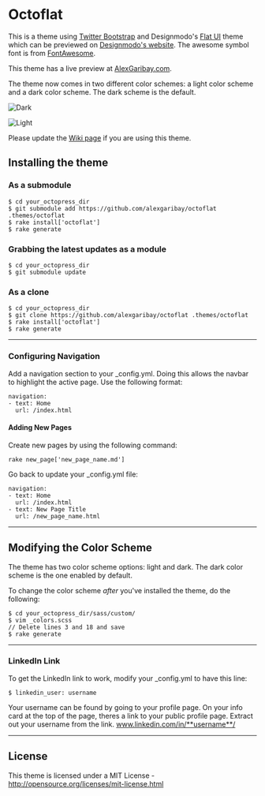 Octoflat
======

This is a theme using [Twitter Bootstrap](http://twitter.github.io/bootstrap/) and Designmodo's [Flat UI](https://github.com/designmodo/Flat-UI) theme which can be previewed on [Designmodo's website](http://designmodo.com/flat-free/). The awesome symbol font is from [FontAwesome](http://fontawesome.io).

This theme has a live preview at [AlexGaribay.com](http://alexgaribay.com).

The theme now comes in two different color schemes: a light color scheme and a dark color scheme. The dark scheme is the default.

![Dark](https://dl.dropboxusercontent.com/u/11594277/octoflat/dark.png)

![Light](https://dl.dropboxusercontent.com/u/11594277/octoflat/light.png)

Please update the [Wiki page](https://github.com/alexgaribay/octoflat/wiki/Sites-Using-Octoflat) if you are using this theme.

## Installing the theme

### As a submodule ###

````
$ cd your_octopress_dir
$ git submodule add https://github.com/alexgaribay/octoflat .themes/octoflat
$ rake install['octoflat']
$ rake generate
````

### Grabbing the latest updates as a module ####

````
$ cd your_octopress_dir
$ git submodule update
````

### As a clone ###
````
$ cd your_octopress_dir
$ git clone https://github.com/alexgaribay/octoflat .themes/octoflat
$ rake install['octoflat']
$ rake generate
````

---------

### Configuring Navigation ###
Add a navigation section to your _config.yml. Doing this allows the navbar to highlight the active page. Use the following format:

````
navigation:
- text: Home
  url: /index.html
````

#### Adding New Pages ####

Create new pages by using the following command:

````
rake new_page['new_page_name.md']
````

Go back to update your _config.yml file:

````
navigation:
- text: Home
  url: /index.html
- text: New Page Title
  url: /new_page_name.html
````

---------

## Modifying the Color Scheme ##

The theme has two color scheme options: light and dark. The dark color scheme is the one enabled by default.

To change the color scheme *after* you've installed the theme, do the following:

````
$ cd your_octopress_dir/sass/custom/
$ vim _colors.scss
// Delete lines 3 and 18 and save
$ rake generate
````
---------

### LinkedIn Link ###

To get the LinkedIn link to work, modify your _config.yml to have this line:

````
$ linkedin_user: username
````
Your username can be found by going to your profile page. On your info card at the top of the page, theres a link to your public profile page. 
Extract out your username from the link.
www.linkedin.com/in/**username**/

---------

## License ##
This theme is licensed under a MIT License - http://opensource.org/licenses/mit-license.html
